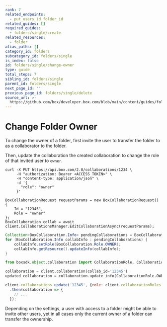 ```yaml
---
rank: 7
related_endpoints:
  - put_users_id_folder_id
related_guides: []
required_guides:
  - folders/single/create
related_resources:
  - folder
alias_paths: []
category_id: folders
subcategory_id: folders/single
is_index: false
id: folders/single/change-owner
type: guide
total_steps: 7
sibling_id: folders/single
parent_id: folders/single
next_page_id: ''
previous_page_id: folders/single/delete
source_url: >-
  https://github.com/box/developer.box.com/blob/main/content/guides/folders/single/change-owner.md
---
```

# Change Folder Owner

To change the owner of a folder, first invite the user to transfer the folder to
as a collaborator to the folder.

<Samples id='post_collaborations' >

</Samples>

Then, update the collaboration the created collaboration to change the role of
that invited user to `owner`.

<Tabs>

<Tab title='cURL'>

```curl
curl -X PUT https://api.box.com/2.0/collaborations/1234 \
     -H "authorization: Bearer <ACCESS_TOKEN>" \
     -H "content-type: application/json" \
     -d '{
       "role": "owner"
     }'
```

</Tab>

<Tab title='.NET'>

```dotnet
BoxCollaborationRequest requestParams = new BoxCollaborationRequest()
{
    Id = "12345",
    Role = "owner"
};
BoxCollaboration collab = await client.CollaborationsManager.EditCollaborationAsync(requestParams);
```

</Tab>

<Tab title='Java'>

```java
Collection<BoxCollaboration.Info> pendingCollaborations = BoxCollaboration.getPendingCollaborations(api);
for (BoxCollaboration.Info collabInfo : pendingCollaborations) {
    collabInfo.setRole(BoxCollaboration.Role.OWNER);
    collabInfo.getResource().updateInfo(collabInfo);
}
```

</Tab>

<Tab title='Python'>

```py
from boxsdk.object.collaboration import CollaborationRole, CollaborationStatus

collaboration = client.collaboration(collab_id='12345')
updated_collaboration = collaboration.update_info(CollaborationRole.OWNER)
```

</Tab>

<Tab title='Node'>

```js
client.collaborations.update('12345', {role: client.collaborationRoles.OWNER})
  .then(collaboration => {
    // ...
  });
```

</Tab>

</Tabs>

<Message warning>

Depending on the settings, a user with access to a folder might be able to
invite other users, yet in all cases only the current owner of a folder can
transfer the ownership.

</Message>